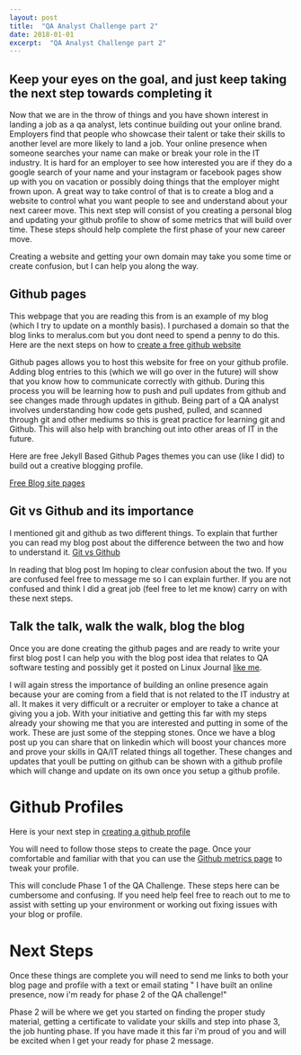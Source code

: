 ```yaml
---
layout: post
title:  "QA Analyst Challenge part 2" 
date: 2018-01-01 
excerpt:  "QA Analyst Challenge part 2"  
--- 
```


## Keep your eyes on the goal, and just keep taking the next step towards completing it

Now that we are in the throw of things and you have shown interest in landing a job as a qa analyst, lets continue building out your online brand. Employers find that people who showcase their talent or take their skills to another level are more likely to land a job. Your online presence when someone searches your name can make or break your role in the IT industry. It is hard for an employer to see how interested you are if they do a google search of your name and your instagram or facebook pages show up with you on vacation or possibly doing things that the employer might frown upon. A great way to take control of that is to create a blog and a website to control what you want people to see and understand about your next career move. This next step will consist of you creating a personal blog and updating your github profile to show of some metrics that will build over time. These steps should help complete the first phase of your new career move. 

Creating a website and getting your own domain may take you some time or create confusion, but I can help you along the way. 

## Github pages 
This webpage that you are reading this from is an example of my blog (which I try to update on a monthly basis). I purchased a domain so that the blog links to meralus.com but you dont need to spend a penny to do this. Here are the next steps on how to [create a free github website](https://docs.github.com/en/pages/getting-started-with-github-pages/creating-a-github-pages-site)

Github pages allows you to host this website for free on your github profile. Adding blog entries to this (which we will go over in the future) will show that you know how to communicate correctly with github. During this process you will be learning how to push and pull updates from github and see changes made through updates in github. Being part of a QA analyst involves understanding how code gets pushed, pulled, and scanned through git and other mediums so this is great practice for learning git and Github. This will also help with branching out into other areas of IT in the future. 

Here are free Jekyll Based Github Pages themes you can use (like I did) to build out a creative blogging profile. 

[Free Blog site pages](https://jekyllthemes.io/free)

## Git vs Github and its importance
I mentioned git and github as two different things. To explain that further you can read my blog post about the difference between the two and how to understand it. [Git vs Github](https://meralus.com/git-github-and-video-games/)


In reading that blog post Im hoping to clear confusion about the two. If you are confused feel free to message me so I can explain further. If you are not confused and think I did a great job (feel free to let me know) carry on with these next steps. 

## Talk the talk, walk the walk, blog the blog 
Once you are done creating the github pages and are ready to write your first blog post I can help you with the blog post idea that relates to QA software testing  and possibly get it posted on Linux Journal [like me](https://www.linuxjournal.com/users/tedley-meralus). 

I will again stress the importance of building an online presence again because your are coming from a field that is not related to the IT industry at all. It makes it very difficult or a recruiter or employer to take a chance at giving you a job. With your initiative and getting this far with my steps already your showing me that you are interested and putting in some of the work. 
These are just some of the stepping stones. Once we have a blog post up you can share that on linkedin which will boost your chances more and prove your skills in QA/IT related things all together.  These changes and updates that youll be putting on github can be shown with a github profile which will change and update on its own once you setup a github profile. 

# Github Profiles 
Here is your next step in [creating a github profile](https://docs.github.com/en/account-and-profile/setting-up-and-managing-your-github-profile/customizing-your-profile/managing-your-profile-readme) 


You will need to follow those steps to create the page. Once your comfortable and familiar with that you can use the [Github metrics page](https://github.com/lowlighter/metrics) to tweak your profile. 

This will conclude Phase 1 of the QA Challenge. 
These steps here can be cumbersome and confusing. If you need help feel free to reach out to me to assist with setting up your environment or working out fixing issues with your blog or profile. 

# Next Steps 
Once these things are complete you will need to send me links to both your blog page and profile with a text or email stating " I have built an online presence, now i'm ready for phase 2 of the QA challenge!" 


Phase 2 will be where we get you started on finding the proper study material, getting a certificate to validate your skills and step into phase 3, the job hunting phase. If you have made it this far i'm proud of you and will be excited when I get your ready for phase 2 message. 

 

